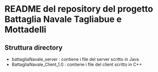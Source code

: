 # README del repository del progetto Battaglia Navale Tagliabue e Mottadelli

## Struttura directory

- battagliaNavale_server : contiene i file del server scritto in Java
- BattagliaNavale_Client_1.0 : contiene i file del client scritto in C++
